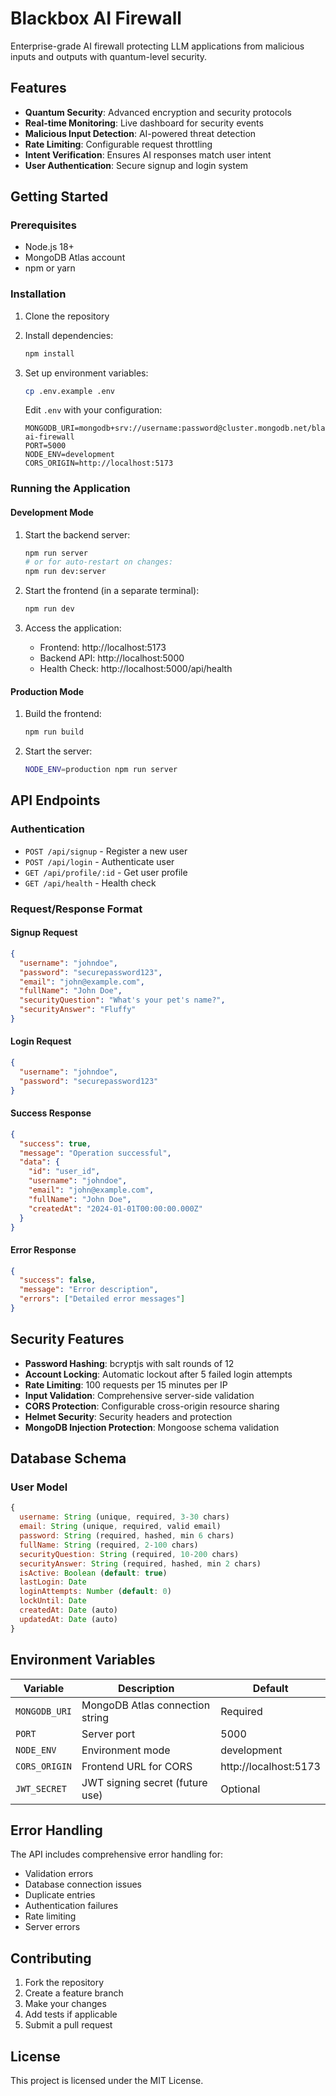 # Blackbox AI Firewall

Enterprise-grade AI firewall protecting LLM applications from malicious inputs and outputs with quantum-level security.

## Features

- **Quantum Security**: Advanced encryption and security protocols
- **Real-time Monitoring**: Live dashboard for security events
- **Malicious Input Detection**: AI-powered threat detection
- **Rate Limiting**: Configurable request throttling
- **Intent Verification**: Ensures AI responses match user intent
- **User Authentication**: Secure signup and login system

## Getting Started

### Prerequisites

- Node.js 18+ 
- MongoDB Atlas account
- npm or yarn

### Installation

1. Clone the repository
2. Install dependencies:
   ```bash
   npm install
   ```

3. Set up environment variables:
   ```bash
   cp .env.example .env
   ```
   
   Edit `.env` with your configuration:
   ```env
   MONGODB_URI=mongodb+srv://username:password@cluster.mongodb.net/blackbox-ai-firewall
   PORT=5000
   NODE_ENV=development
   CORS_ORIGIN=http://localhost:5173
   ```

### Running the Application

#### Development Mode

1. Start the backend server:
   ```bash
   npm run server
   # or for auto-restart on changes:
   npm run dev:server
   ```

2. Start the frontend (in a separate terminal):
   ```bash
   npm run dev
   ```

3. Access the application:
   - Frontend: http://localhost:5173
   - Backend API: http://localhost:5000
   - Health Check: http://localhost:5000/api/health

#### Production Mode

1. Build the frontend:
   ```bash
   npm run build
   ```

2. Start the server:
   ```bash
   NODE_ENV=production npm run server
   ```

## API Endpoints

### Authentication

- `POST /api/signup` - Register a new user
- `POST /api/login` - Authenticate user
- `GET /api/profile/:id` - Get user profile
- `GET /api/health` - Health check

### Request/Response Format

#### Signup Request
```json
{
  "username": "johndoe",
  "password": "securepassword123",
  "email": "john@example.com",
  "fullName": "John Doe",
  "securityQuestion": "What's your pet's name?",
  "securityAnswer": "Fluffy"
}
```

#### Login Request
```json
{
  "username": "johndoe",
  "password": "securepassword123"
}
```

#### Success Response
```json
{
  "success": true,
  "message": "Operation successful",
  "data": {
    "id": "user_id",
    "username": "johndoe",
    "email": "john@example.com",
    "fullName": "John Doe",
    "createdAt": "2024-01-01T00:00:00.000Z"
  }
}
```

#### Error Response
```json
{
  "success": false,
  "message": "Error description",
  "errors": ["Detailed error messages"]
}
```

## Security Features

- **Password Hashing**: bcryptjs with salt rounds of 12
- **Account Locking**: Automatic lockout after 5 failed login attempts
- **Rate Limiting**: 100 requests per 15 minutes per IP
- **Input Validation**: Comprehensive server-side validation
- **CORS Protection**: Configurable cross-origin resource sharing
- **Helmet Security**: Security headers and protection
- **MongoDB Injection Protection**: Mongoose schema validation

## Database Schema

### User Model
```javascript
{
  username: String (unique, required, 3-30 chars)
  email: String (unique, required, valid email)
  password: String (required, hashed, min 6 chars)
  fullName: String (required, 2-100 chars)
  securityQuestion: String (required, 10-200 chars)
  securityAnswer: String (required, hashed, min 2 chars)
  isActive: Boolean (default: true)
  lastLogin: Date
  loginAttempts: Number (default: 0)
  lockUntil: Date
  createdAt: Date (auto)
  updatedAt: Date (auto)
}
```

## Environment Variables

| Variable | Description | Default |
|----------|-------------|---------|
| `MONGODB_URI` | MongoDB Atlas connection string | Required |
| `PORT` | Server port | 5000 |
| `NODE_ENV` | Environment mode | development |
| `CORS_ORIGIN` | Frontend URL for CORS | http://localhost:5173 |
| `JWT_SECRET` | JWT signing secret (future use) | Optional |

## Error Handling

The API includes comprehensive error handling for:
- Validation errors
- Database connection issues
- Duplicate entries
- Authentication failures
- Rate limiting
- Server errors

## Contributing

1. Fork the repository
2. Create a feature branch
3. Make your changes
4. Add tests if applicable
5. Submit a pull request

## License

This project is licensed under the MIT License.